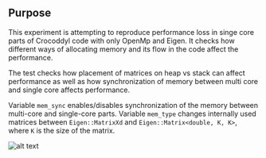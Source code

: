 ## Purpose

This experiment is attempting to reproduce performance loss in singe core parts of Crocoddyl code with only OpenMp and Eigen. It checks how different ways of allocating memory and its flow in the code affect the performance.

The test checks how placement of matrices on heap vs stack can affect performance as well as how synchronization of memory between multi core and single core affects performance.

Variable `mem_sync` enables/disables synchronization of the memory between multi-core and single-core parts.
Variable `mem_type` changes internally used matrices between `Eigen::MatrixXd` and `Eigen::Matrix<double, K, K>`, where `K` is the size of the matrix.

![alt text](figures/test.svg)